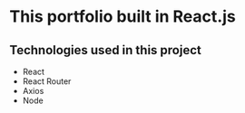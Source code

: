 # This portfolio built in React.js
## Technologies used in this project
- React
- React Router
- Axios
- Node

